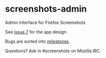 # screenshots-admin
 Admin interface for Firefox Screenshots 

See [issue 7](https://github.com/mozilla-services/screenshots-admin/issues/7) for the app design.

Bugs are sorted into [milestones](https://github.com/mozilla-services/screenshots-admin/milestones).

Questions? Ask in #screenshots on Mozilla IRC.
